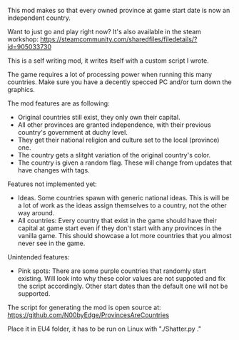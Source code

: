 This mod makes so that every owned province at game start date is now an independent country.

Want to just go and play right now?
It's also available in the steam workshop: https://steamcommunity.com/sharedfiles/filedetails/?id=905033730

This is a self writing mod, it writes itself with a custom script I wrote.

The game requires a lot of processing power when running this many countries. Make sure you have a decently specced PC and/or turn down the graphics.

The mod features are as following:
* Original countries still exist, they only own their capital.
* All other provinces are granted independence, with their previous country's government at duchy level.
* They get their national religion and culture set to the local (province) one.
* The country gets a slitght variation of the original country's color.
* The country is given a random flag. These will change from updates that have changes with tags.

Features not implemented yet:
* Ideas. Some countries spawn with generic national ideas. This is will be a lot of work as the ideas assign themselves to a country, not the other way around.
* All countries: Every country that exist in the game should have their capital at game start even if they don't start with any provinces in the vanilla game. This should showcase a lot more countries that you almost never see in the game.

Unintended features:
* Pink spots: There are some purple countries that randomly start existing. Will look into why these color values are not suppoted and fix the script accordingly.
Other start dates than the default one will not be supported.

The script for generating the mod is open source at:
https://github.com/N00byEdge/ProvincesAreCountries

Place it in EU4 folder, it has to be run on Linux with "./Shatter.py ."
